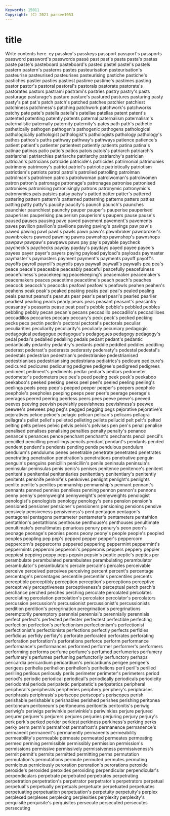 ```yaml
---
Keywords: 15011
Copyright: (C) 2021 parsee1053
---
```


# title

Write contents here.
ey passkey's passkeys passport passport's passports password password's passwords passé
past past's pasta pasta's pastas paste paste's pasteboard pasteboard's pasted
pastel pastel's pastels pastern pastern's pasterns pastes pasteurisation pasteurisation's pasteurise
pasteurised pasteurises pasteurising pastiche pastiche's pastiches pastier pasties pastiest pastime
pastime's pastimes pasting pastor pastor's pastoral pastoral's pastorals pastorate pastorate's
pastorates pastors pastrami pastrami's pastries pastry pastry's pasts pasturage pasturage's
pasture pasture's pastured pastures pasturing pasty pasty's pat pat's patch
patch's patched patches patchier patchiest patchiness patchiness's patching patchwork patchwork's
patchworks patchy pate pate's patella patella's patellae patellas patent patent's
patented patenting patently patents paternal paternalism paternalism's paternalistic paternally paternity
paternity's pates path path's pathetic pathetically pathogen pathogen's pathogenic pathogens
pathological pathologically pathologist pathologist's pathologists pathology pathology's pathos pathos's paths
pathway pathway's pathways patience patience's patient patient's patienter patientest patiently
patients patina patina's patinae patinas patio patio's patios patois patois's
patriarch patriarch's patriarchal patriarchies patriarchs patriarchy patriarchy's patrician patrician's patricians
patricide patricide's patricides patrimonial patrimonies patrimony patrimony's patriot patriot's patriotic
patriotically patriotism patriotism's patriots patrol patrol's patrolled patrolling patrolman patrolman's
patrolmen patrols patrolwoman patrolwoman's patrolwomen patron patron's patronage patronage's patronages
patronise patronised patronises patronising patronisingly patrons patronymic patronymic's patronymics pats
patsies patsy patsy's patted patter patter's pattered pattering pattern pattern's
patterned patterning patterns patters patties patting patty patty's paucity paucity's
paunch paunch's paunches paunchier paunchiest paunchy pauper pauper's pauperise pauperised
pauperises pauperising pauperism pauperism's paupers pause pause's paused pauses pausing
pave paved pavement pavement's pavements paves pavilion pavilion's pavilions paving
paving's pavings paw paw's pawed pawing pawl pawl's pawls pawn
pawn's pawnbroker pawnbroker's pawnbrokers pawned pawning pawns pawnshop pawnshop's pawnshops
pawpaw pawpaw's pawpaws paws pay pay's payable paycheck paycheck's paychecks
payday payday's paydays payed payee payee's payees payer payer's payers
paying payload payload's payloads paymaster paymaster's paymasters payment payment's payments
payoff payoff's payoffs payroll payroll's payrolls pays paywall paywall's paywalls
pea pea's peace peace's peaceable peaceably peaceful peacefully peacefulness peacefulness's
peacekeeping peacekeeping's peacemaker peacemaker's peacemakers peaces peacetime peacetime's peach peach's
peaches peacock peacock's peacocks peafowl peafowl's peafowls peahen peahen's peahens
peak peak's peaked peaking peaks peal peal's pealed pealing peals
peanut peanut's peanuts pear pear's pearl pearl's pearled pearlier pearliest
pearling pearls pearly pears peas peasant peasant's peasantry peasantry's peasants
pease peat peat's pebble pebble's pebbled pebbles pebbling pebbly pecan
pecan's pecans peccadillo peccadillo's peccadilloes peccadillos peccaries peccary peccary's peck
peck's pecked pecking pecks pecs pectin pectin's pectoral pectoral's pectorals
peculiar peculiarities peculiarity peculiarity's peculiarly pecuniary pedagogic pedagogical pedagogue pedagogue's
pedagogues pedagogy pedagogy's pedal pedal's pedalled pedalling pedals pedant pedant's
pedantic pedantically pedantry pedantry's pedants peddle peddled peddles peddling pederast
pederast's pederasts pederasty pederasty's pedestal pedestal's pedestals pedestrian pedestrian's pedestrianise
pedestrianised pedestrianises pedestrianising pedestrians pediatrics's pedicure pedicure's pedicured pedicures pedicuring
pedigree pedigree's pedigreed pedigrees pediment pediment's pediments pedlar pedlar's pedlars
pedometer pedometer's pedometers pee pee's peed peeing peek peek's peekaboo
peekaboo's peeked peeking peeks peel peel's peeled peeling peeling's peelings
peels peep peep's peeped peeper peeper's peepers peephole peephole's peepholes
peeping peeps peer peer's peerage peerage's peerages peered peering peerless
peers pees peeve peeve's peeved peeves peeving peevish peevishly peevishness
peevishness's peewee peewee's peewees peg peg's pegged pegging pegs pejorative
pejorative's pejoratives pekoe pekoe's pelagic pelican pelican's pelicans pellagra pellagra's
pellet pellet's pelleted pelleting pellets pellucid pelt pelt's pelted pelting
pelts pelves pelvic pelvis pelvis's pelvises pen pen's penal penalise
penalised penalises penalising penalties penalty penalty's penance penance's penances pence
penchant penchant's penchants pencil pencil's pencilled pencilling pencillings pencils pendant
pendant's pendants pended pendent pendent's pendents pending pends pendulous pendulum
pendulum's pendulums penes penetrable penetrate penetrated penetrates penetrating penetration penetration's
penetrations penetrative penguin penguin's penguins penicillin penicillin's penile peninsula peninsula's
peninsular peninsulas penis penis's penises penitence penitence's penitent penitent's penitential
penitentiaries penitentiary penitentiary's penitently penitents penknife penknife's penknives penlight penlight's
penlights penlite penlite's penlites penmanship penmanship's pennant pennant's pennants penned
pennies penniless penning pennon pennon's pennons penny penny's pennyweight pennyweight's
pennyweights penologist penologist's penologists penology penology's pens pension pension's pensioned
pensioner pensioner's pensioners pensioning pensions pensive pensively pensiveness pensiveness's pent
pentagon pentagon's pentagonal pentagons pentameter pentameter's pentameters pentathlon pentathlon's pentathlons
penthouse penthouse's penthouses penultimate penultimate's penultimates penurious penury penury's peon
peon's peonage peonage's peonies peons peony peony's people people's peopled
peoples peopling pep pep's pepped pepper pepper's peppercorn peppercorn's peppercorns
peppered peppering peppermint peppermint's peppermints pepperoni pepperoni's pepperonis peppers peppery
peppier peppiest pepping peppy peps pepsin pepsin's peptic peptic's peptics
per perambulate perambulated perambulates perambulating perambulator perambulator's perambulators percale percale's
percales perceivable perceive perceived perceives perceiving percent percent's percentage percentage's
percentages percentile percentile's percentiles percents perceptible perceptibly perception perception's perceptions
perceptive perceptively perceptiveness perceptiveness's perceptual perch perch's perchance perched perches
perching percolate percolated percolates percolating percolation percolation's percolator percolator's percolators
percussion percussion's percussionist percussionist's percussionists perdition perdition's peregrination peregrination's peregrinations
peremptorily peremptory perennial perennial's perennially perennials perfect perfect's perfected perfecter
perfectest perfectible perfecting perfection perfection's perfectionism perfectionism's perfectionist perfectionist's perfectionists
perfections perfectly perfects perfidies perfidious perfidy perfidy's perforate perforated perforates
perforating perforation perforation's perforations perforce perform performance performance's performances performed
performer performer's performers performing performs perfume perfume's perfumed perfumeries perfumery
perfumery's perfumes perfuming perfunctorily perfunctory perhaps pericardia pericardium pericardium's pericardiums
perigee perigee's perigees perihelia perihelion perihelion's perihelions peril peril's perilled
perilling perilous perilously perils perimeter perimeter's perimeters period period's periodic
periodical periodical's periodically periodicals periodicity periodontal periods peripatetic peripatetic's peripatetics
peripheral peripheral's peripherals peripheries periphery periphery's periphrases periphrasis periphrasis's periscope
periscope's periscopes perish perishable perishable's perishables perished perishes perishing peritonea
peritoneum peritoneum's peritoneums peritonitis peritonitis's periwig periwig's periwigs periwinkle periwinkle's
periwinkles perjure perjured perjurer perjurer's perjurers perjures perjuries perjuring perjury
perjury's perk perk's perked perkier perkiest perkiness perkiness's perking perks
perky perm perm's permafrost permafrost's permanence permanence's permanent permanent's permanently
permanents permeability permeability's permeable permeate permeated permeates permeating permed perming
permissible permissibly permission permission's permissions permissive permissively permissiveness permissiveness's permit
permit's permits permitted permitting perms permutation permutation's permutations permute permuted
permutes permuting pernicious perniciously peroration peroration's perorations peroxide peroxide's peroxided
peroxides peroxiding perpendicular perpendicular's perpendiculars perpetrate perpetrated perpetrates perpetrating perpetration
perpetration's perpetrator perpetrator's perpetrators perpetual perpetual's perpetually perpetuals perpetuate perpetuated
perpetuates perpetuating perpetuation perpetuation's perpetuity perpetuity's perplex perplexed perplexes perplexing
perplexities perplexity perplexity's perquisite perquisite's perquisites persecute persecuted persecutes persecuting
